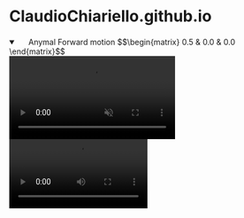 # ClaudioChiariello.github.io

<script src="https://cdn.mathjax.org/mathjax/latest/MathJax.js?config=TeX-AMS-MML_HTMLorMML" type="text/javascript"></script>
<!---
That sentence above is used to include latex language in github page. But you have tu put twice $$ rather than once
-->


<details open="" class="details-reset border rounded-2">
  <summary class="px-3 py-2 border-bottom">
    <svg aria-hidden="true" viewBox="0 0 16 16" version="1.1" data-view-component="true" height="16" width="16" class="octicon octicon-device-camera-video">
    <path fill-rule="evenodd" d="..."></path>
</svg>
    <span aria-label="Video description anymal.mp4" class="m-1">Anymal Forward motion
$$\begin{matrix} 
0.5 & 0.0 & 0.0
\end{matrix}$$
</span>
    <span class="dropdown-caret"></span>
  </summary>
  <video src="https://user-images.githubusercontent.com/80387272/226463247-abeee1b8-e6cf-459d-b0e7-73b934187f09.mp4" data-canonical-src="https://user-images.githubusercontent.com/80387272/226463247-abeee1b8-e6cf-459d-b0e7-73b934187f09.mp4" controls="controls" muted="muted" class="d-block rounded-bottom-2 width-fit" style="max-height:640px;">
  </video>
</details>

<video controls width="250">
    <source src="https://user-images.githubusercontent.com/80387272/229279076-3144194f-6298-497c-9fb1-3bdf233f1b6d.mp4
" type="video/webm">

    <source src="https://user-images.githubusercontent.com/80387272/229279076-3144194f-6298-497c-9fb1-3bdf233f1b6d.mp4
" type="video/mp4">
</video>



<details open="" class="details-reset border rounded-2">
  <summary class="px-3 py-2 border-bottom">
    <svg aria-hidden="true" viewBox="0 0 16 16" version="1.1" data-view-component="true" height="16" width="16" class="octicon octicon-device-camera-video">
    <path fill-rule="evenodd" d="..."></path>
</svg>
    <span aria-label="Video description anymal.mp4" class="m-1">Anymal diagonal motion
$$\begin{matrix} 
0.6 & 0.6 & 0.0
\end{matrix}$$
</span>
    <span class="dropdown-caret"></span>
  </summary>

  <video src="https://user-images.githubusercontent.com/80387272/226463466-71fb53c2-4142-4f2d-965f-1b9c6ab52578.mp4" data-canonical-src="https://user-images.githubusercontent.com/80387272/226463466-71fb53c2-4142-4f2d-965f-1b9c6ab52578.mp4" controls="controls" muted="muted" class="d-block rounded-bottom-2 width-fit" style="max-height:640px;">

  </video>
</details>



<details open="" class="details-reset border rounded-2">
  <summary class="px-3 py-2 border-bottom">
    <svg aria-hidden="true" viewBox="0 0 16 16" version="1.1" data-view-component="true" height="16" width="16" class="octicon octicon-device-camera-video">
    <path fill-rule="evenodd" d="..."></path>
</svg>
    <span aria-label="Video description anymal.mp4" class="m-1">Anymal with also angular motion
$$\begin{matrix} 
0.6 & 0.6 & 0.2
\end{matrix}$$
</span>
    <span class="dropdown-caret"></span>
  </summary>

  <video src="https://user-images.githubusercontent.com/80387272/226463659-4af2a7d0-2e44-4174-9087-155ab2e1d905.mp4" data-canonical-src="https://user-images.githubusercontent.com/80387272/226463659-4af2a7d0-2e44-4174-9087-155ab2e1d905.mp4" controls="controls" muted="muted" class="d-block rounded-bottom-2 width-fit" style="max-height:640px;">

  </video>
</details>


<details open="" class="details-reset border rounded-2">
  <summary class="px-3 py-2 border-bottom">
    <svg aria-hidden="true" viewBox="0 0 16 16" version="1.1" data-view-component="true" height="16" width="16" class="octicon octicon-device-camera-video">
    <path fill-rule="evenodd" d="..."></path>
</svg>
    <span aria-label="Video description anymal.mp4" class="m-1">Anymal left motion
$$\begin{matrix} 
0.1 & 0.6 & 0.0
\end{matrix}$$
</span>
    <span class="dropdown-caret"></span>
  </summary>

  <video src="https://user-images.githubusercontent.com/80387272/226464131-6683ff3d-c9ec-4e81-a658-e9e2b34dc4ea.mp4" data-canonical-src="https://user-images.githubusercontent.com/80387272/226464131-6683ff3d-c9ec-4e81-a658-e9e2b34dc4ea.mp4" controls="controls" muted="muted" class="d-block rounded-bottom-2 width-fit" style="max-height:640px;">

  </video>
</details>



<details open="" class="details-reset border rounded-2">
  <summary class="px-3 py-2 border-bottom">
    <svg aria-hidden="true" viewBox="0 0 16 16" version="1.1" data-view-component="true" height="16" width="16" class="octicon octicon-device-camera-video">
    <path fill-rule="evenodd" d="..."></path>
</svg>
    <span aria-label="Video description anymal.mp4" class="m-1">Anymal right motion
$$\begin{matrix} 
0.1 & -0.6 & 0.0
\end{matrix}$$
</span>
    <span class="dropdown-caret"></span>
  </summary>

  <video src="https://user-images.githubusercontent.com/80387272/226464340-70dfe7ec-74db-4253-ae9e-27ff938ffe13.mp4" data-canonical-src="https://user-images.githubusercontent.com/80387272/226464340-70dfe7ec-74db-4253-ae9e-27ff938ffe13.mp4" controls="controls" muted="muted" class="d-block rounded-bottom-2 width-fit" style="max-height:640px;">

  </video>
</details>








